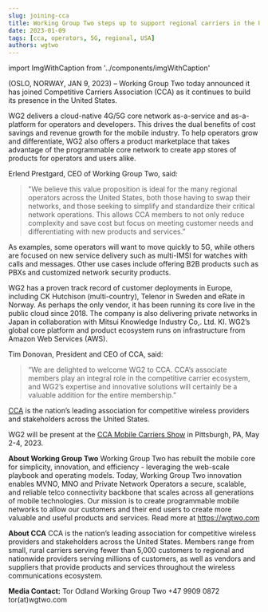 ```yaml
---
slug: joining-cca
title: Working Group Two steps up to support regional carriers in the United States
date: 2023-01-09
tags: [cca, operators, 5G, regional, USA]
authors: wgtwo
---
```


import ImgWithCaption from '../components/imgWithCaption'

(OSLO, NORWAY, JAN 9, 2023) – Working Group Two today announced it has joined Competitive Carriers Association (CCA) as it continues to build its presence in the United States. 

WG2 delivers a cloud-native 4G/5G core network as-a-service and as-a-platform for operators and developers. This drives the dual benefits of cost savings and revenue growth for the mobile industry. To help operators grow and differentiate, WG2 also offers a product marketplace that takes advantage of the programmable core network to create app stores of products for operators and users alike. 

<!--truncate-->

Erlend Prestgard, CEO of Working Group Two, said: 
> "We believe this value proposition is ideal for the many regional operators across the United States, both those having to swap their networks, and those seeking to simplify and standardize their critical network operations. This allows CCA members to not only reduce complexity and save cost but focus on meeting customer needs and differentiating with new products and services.”

As examples, some operators will want to move quickly to 5G, while others are focused on new service delivery such as multi-IMSI for watches with calls and messages. Other use cases include offering B2B products such as PBXs and customized network security products. 

WG2 has a proven track record of customer deployments in Europe, including CK Hutchison (multi-country), Telenor in Sweden and eRate in Norway. As perhaps the only vendor, it has been running its core live in the public cloud since 2018. The company is also delivering private networks in Japan in collaboration with Mitsui Knowledge Industry Co,. Ltd. KI. WG2’s global core platform and product ecosystem runs on infrastructure from Amazon Web Services (AWS). 

Tim Donovan, President and CEO of CCA, said:
> “We are delighted to welcome WG2 to CCA. CCA’s associate members play an integral role in the competitive carrier ecosystem, and WG2’s expertise and innovative solutions will certainly be a valuable addition for the entire membership.” 

[CCA](https://www.ccamobile.org) is the nation’s leading association for competitive wireless providers and stakeholders across the United States. 

WG2 will be present at the [CCA Mobile Carriers Show](https://www.ccamobile.org/cca-events#CCAEvents) in Pittsburgh, PA, May 2-4, 2023. 

**About Working Group Two**
Working Group Two has rebuilt the mobile core for simplicity, innovation, and efficiency - leveraging the web-scale playbook and operating models. Today, Working Group Two innovation enables MVNO, MNO and Private Network Operators a secure, scalable, and reliable telco connectivity backbone that scales across all generations of mobile technologies. Our mission is to create programmable mobile networks to allow our customers and their end users to create more valuable and useful products and services. Read more at https://wgtwo.com

**About CCA**
CCA is the nation’s leading association for competitive wireless providers and stakeholders across the United States. Members range from small, rural carriers serving fewer than 5,000 customers to regional and nationwide providers serving millions of customers, as well as vendors and suppliers that provide products and services throughout the wireless communications ecosystem.

**Media Contact:** 
Tor Odland
Working Group Two
+47 9909 0872
tor(at)wgtwo.com




